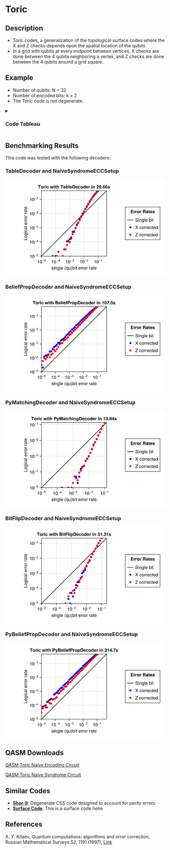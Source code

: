 # Toric

## Description
 - Toric codes, a generalization of the topological surface codes where the X and Z checks depends opon the spatial location of the qubits.
 - In a grid with qubits at every midpoint between vertices, X checks are done between the 4 qubits neighboring a vertex, and Z checks are done between the 4 qubits around a grid square.

## Example
- Number of qubits: N = 32
- Number of encoded bits: k = 2
- The Toric code is not degenerate.

<details><summary><h3>Code Tableau</h3></summary>

```
+ X___X___________X__X____________
+ _X___X__________XX______________
+ __X___X__________XX_____________
+ ___X___X__________XX____________
+ ____X___X___________X__X________
+ _____X___X__________XX__________
+ ______X___X__________XX_________
+ _______X___X__________XX________
+ ________X___X___________X__X____
+ _________X___X__________XX______
+ __________X___X__________XX_____
+ ___________X___X__________XX____
+ X___________X_______________X__X
+ _X___________X______________XX__
+ __X___________X______________XX_
+ ZZ______________Z___________Z___
+ _ZZ______________Z___________Z__
+ __ZZ______________Z___________Z_
+ Z__Z_______________Z___________Z
+ ____ZZ__________Z___Z___________
+ _____ZZ__________Z___Z__________
+ ______ZZ__________Z___Z_________
+ ____Z__Z___________Z___Z________
+ ________ZZ__________Z___Z_______
+ _________ZZ__________Z___Z______
+ __________ZZ__________Z___Z_____
+ ________Z__Z___________Z___Z____
+ ____________ZZ__________Z___Z___
+ _____________ZZ__________Z___Z__
+ ______________ZZ__________Z___Z_
```
</details>


## Benchmarking Results

This code was tested with the following decoders:

### TableDecoder and NaiveSyndromeECCSetup

![Toric TableDecoder NaiveSyndromeECCSetup PP](images\performanceplots\Toric-TableDecoder-NaiveSyndromeECCSetup.png)

### BeliefPropDecoder and NaiveSyndromeECCSetup

![Toric BeliefPropDecoder NaiveSyndromeECCSetup PP](images\performanceplots\Toric-BeliefPropDecoder-NaiveSyndromeECCSetup.png)

### PyMatchingDecoder and NaiveSyndromeECCSetup

![Toric PyMatchingDecoder NaiveSyndromeECCSetup PP](images\performanceplots\Toric-PyMatchingDecoder-NaiveSyndromeECCSetup.png)

### BitFlipDecoder and NaiveSyndromeECCSetup

![Toric BitFlipDecoder NaiveSyndromeECCSetup PP](images\performanceplots\Toric-BitFlipDecoder-NaiveSyndromeECCSetup.png)

### PyBeliefPropDecoder and NaiveSyndromeECCSetup

![Toric PyBeliefPropDecoder NaiveSyndromeECCSetup PP](images\performanceplots\Toric-PyBeliefPropDecoder-NaiveSyndromeECCSetup.png)

## QASM Downloads
[QASM Toric Naive Encoding Circuit](QASMDownloads\Toric-naive_encoding_circuit.qasm)

[QASM Toric Naive Syndrome Circuit](QASMDownloads\Toric-naive_syndrome_circuit.qasm)

## Similar Codes 
- **[Shor-9](https://math.mit.edu/~shor/papers/good-codes.pdf)**: Degenerate CSS code designed to account for parity errors
- **[Surface Code](https://www.nature.com/articles/s41586-022-05434-1)**: This is a surface code hehe

## References
A. Y. Kitaev, Quantum computations: algorithms and error correction, Russian Mathematical Surveys 52, 1191 (1997), [Link](https://www.mathnet.ru/php/archive.phtml?wshow=paper&jrnid=rm&paperid=892&option_lang=eng)